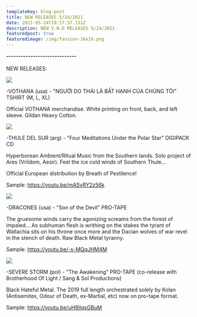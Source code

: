 ```yaml
---
templateKey: blog-post
title: NEW RELEASES 5/24/2021
date: 2021-05-24T19:17:37.131Z
description: NEW V.W.D RELEASES 5/24/2021
featuredpost: true
featuredimage: /img/favicon-16x16.png
---
```

**\-----------------------------**\
\
NEW RELEASES:

![](/img/index.jpg)

\-VOTHANA (usa) - "NGƯỜI DO THÁI LÀ BẤT HẠNH CỦA CHÚNG TÔI" TSHIRT (M, L, XL)

Official VOTHANA merchandise. White printing on front, back, and left sleeve. Gildan Heavy Cotton.

![](/img/191330315_2299249903542682_8440205800936319619_n.jpg)

\-THULE DEL SUR (arg) - "Four Meditations Under the Polar Star" DIGIPACK CD

Hyperborean Ambient/Ritual Music from the Southern lands. Solo project of Ares (Vrildom, Aesir).
Feel the ice cold winds of Southern Thule...

Official European distribution by Breath of Pestilence!

Sample: https://youtu.be/mASvRY2z56k

![](/img/173583961_433219687856691_5224117396136483237_n.jpg)

\-DRACONES (usa) - "Son of the Devil" PRO-TAPE

The gruesome winds carry the agonizing screams from the forest of impaled...
As subhuman flesh is writhing on the stakes the tyrant of Wallachia sits on his throne once more and the Dacian wolves of war revel in the stench of death.
Raw Black Metal tyranny.

Sample: https://youtu.be/-s-MQqJHM4M

![](/img/191386882_3966107116830088_2046196679687330044_n.jpg)

\-SEVERE STORM (pol) - "The Awakening" PRO-TAPE (co-release with Brotherhood Of Light / Sang & Sol Productions)

Black Hateful Metal. The 2019 full length orchestrated solely by Kolan (Antisemitex, Odour of Death, ex-Martial, etc) now on pro-tape format.

Sample: https://youtu.be/uH9lIqsGBuM